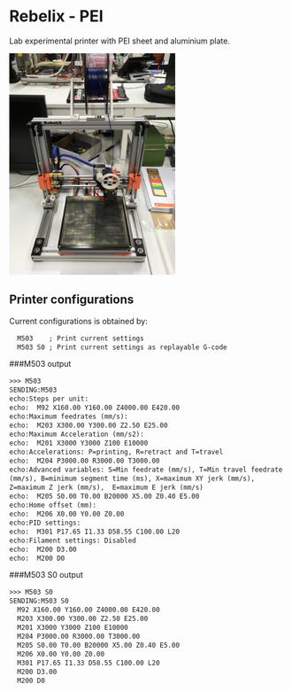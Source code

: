 # Rebelix - PEI
Lab experimental printer with PEI sheet and aluminium plate.

<img src="rebelix_pei.jpg" width="300">


## Printer configurations
Current configurations is obtained by:

```
  M503    ; Print current settings
  M503 S0 ; Print current settings as replayable G-code
```

###M503 output

```
>>> M503
SENDING:M503
echo:Steps per unit:
echo:  M92 X160.00 Y160.00 Z4000.00 E420.00
echo:Maximum feedrates (mm/s):
echo:  M203 X300.00 Y300.00 Z2.50 E25.00
echo:Maximum Acceleration (mm/s2):
echo:  M201 X3000 Y3000 Z100 E10000
echo:Accelerations: P=printing, R=retract and T=travel
echo:  M204 P3000.00 R3000.00 T3000.00
echo:Advanced variables: S=Min feedrate (mm/s), T=Min travel feedrate (mm/s), B=minimum segment time (ms), X=maximum XY jerk (mm/s),  Z=maximum Z jerk (mm/s),  E=maximum E jerk (mm/s)
echo:  M205 S0.00 T0.00 B20000 X5.00 Z0.40 E5.00
echo:Home offset (mm):
echo:  M206 X0.00 Y0.00 Z0.00
echo:PID settings:
echo:  M301 P17.65 I1.33 D58.55 C100.00 L20
echo:Filament settings: Disabled
echo:  M200 D3.00
echo:  M200 D0
```

###M503 S0 output

```
>>> M503 S0
SENDING:M503 S0
  M92 X160.00 Y160.00 Z4000.00 E420.00
  M203 X300.00 Y300.00 Z2.50 E25.00
  M201 X3000 Y3000 Z100 E10000
  M204 P3000.00 R3000.00 T3000.00
  M205 S0.00 T0.00 B20000 X5.00 Z0.40 E5.00
  M206 X0.00 Y0.00 Z0.00
  M301 P17.65 I1.33 D58.55 C100.00 L20
  M200 D3.00
  M200 D0

```
